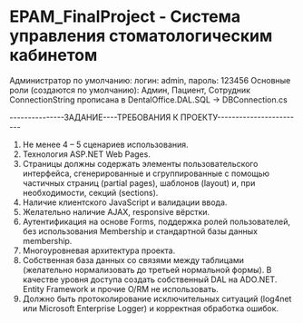 # EPAM_FinalProject - Система управления стоматологическим кабинетом

Администратор по умолчанию: логин: admin, пароль: 123456 
Основные роли (создаются по умолчанию): Админ, Пациент, Сотрудник
ConnectionString прописана в DentalOffice.DAL.SQL -> DBConnection.cs

---------------ЗАДАНИЕ----ТРЕБОВАНИЯ К ПРОЕКТУ------------------------
1. Не менее 4 – 5 сценариев использования.
2. Технология ASP.NET Web Pages.
3. Страницы должны содержать элементы пользовательского интерфейса, сгенерированные и сгруппированные с помощью частичных страниц (partial pages), шаблонов (layout) и, при необходимости, секций (sections).
4. Наличие клиентского JavaScript и валидации ввода.
5. Желательно наличие AJAX, responsive вёрстки.
6. Аутентификация на основе Forms, поддержка ролей пользователей, без использования Membership и стандартной базы данных membership.
7. Многоуровневая архитектура проекта.
8. Собственная база данных со связями между таблицами (желательно нормализовать до третьей нормальной формы). В качестве уровня доступа создать собственный DAL на ADO.NET. Entity Framework и прочие O/RM не использовать.
9. Должно быть протоколирование исключительных ситуаций (log4net или Microsoft Enterprise Logger) и корректная обработка ошибок. 